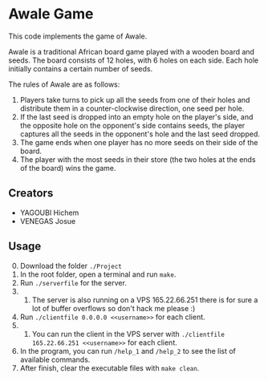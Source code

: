 # Awale Game
This code implements the game of Awale.

Awale is a traditional African board game played with a wooden board and seeds. The board consists of 12 holes, with 6 holes on each side. Each hole initially contains a certain number of seeds.

The rules of Awale are as follows:
1. Players take turns to pick up all the seeds from one of their holes and distribute them in a counter-clockwise direction, one seed per hole.
2. If the last seed is dropped into an empty hole on the player's side, and the opposite hole on the opponent's side contains seeds, the player captures all the seeds in the opponent's hole and the last seed dropped.
3. The game ends when one player has no more seeds on their side of the board.
4. The player with the most seeds in their store (the two holes at the ends of the board) wins the game.


## Creators
- YAGOUBI Hichem
- VENEGAS Josue


## Usage
0. Download the folder `./Project`
1. In the root folder, open a terminal and run `make`.
2. Run `./serverfile` for the server. 
2. 1. The server is also running on a VPS 165.22.66.251 there is for sure a lot of buffer overflows so don't hack me please :)
3. Run `./clientfile 0.0.0.0 <<username>>` for each client.
3. 1. You can run the client in the VPS server with `./clientfile 165.22.66.251 <<username>>` for each client.
4. In the program, you can run `/help_1` and `/help_2` to see the list of available commands.
5. After finish, clear the executable files with `make clean`.
